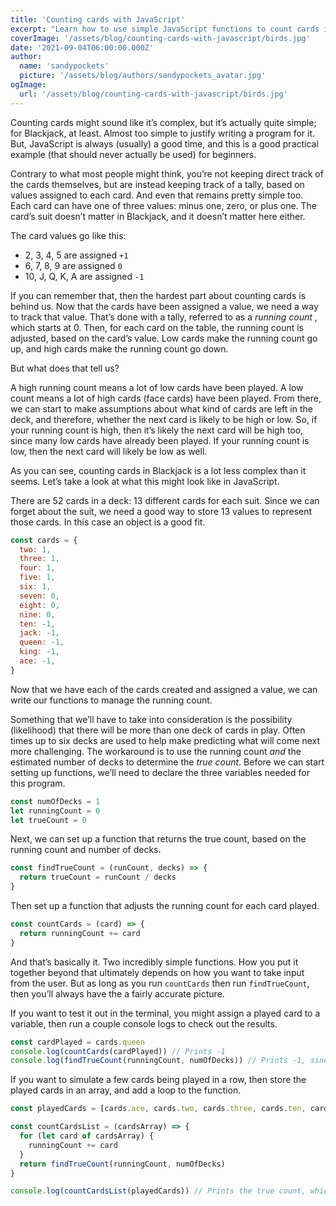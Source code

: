 ```yaml
---
title: 'Counting cards with JavaScript'
excerpt: "Learn how to use simple JavaScript functions to count cards in Blackjack."
coverImage: '/assets/blog/counting-cards-with-javascript/birds.jpg'
date: '2021-09-04T06:00:00.000Z'
author:
  name: 'sandypockets'
  picture: '/assets/blog/authors/sandypockets_avatar.jpg'
ogImage:
  url: '/assets/blog/counting-cards-with-javascript/birds.jpg'
---
```


Counting cards might sound like it’s complex, but it’s actually quite simple; for Blackjack, at least. Almost too simple to justify writing a program for it. But, JavaScript is always (usually) a good time, and this is a good practical example (that should never actually be used) for beginners.

Contrary to what most people might think, you’re not keeping direct track of the cards themselves, but are instead keeping track of a tally, based on values assigned to each card. And even that remains pretty simple too. Each card can have one of three values: minus one, zero, or plus one. The card’s suit doesn’t matter in Blackjack, and it doesn’t matter here either.

The card values go like this:

* 2, 3, 4, 5 are assigned  `+1`
* 6, 7, 8, 9 are assigned `0`
* 10, J, Q, K, A are assigned `-1`

If you can remember that, then the hardest part about counting cards is behind us. Now that the cards have been assigned a value, we need a way to track that value. That’s done with a tally, referred to as a _running count_ , which starts at 0. Then, for each card on the table, the running count is adjusted, based on the card’s value. Low cards make the running count go up, and high cards make the running count go down.

But what does that tell us?

A high running count means a lot of low cards have been played. A low count means a lot of high cards (face cards) have been played. From there, we can start to make assumptions about what kind of cards are left in the deck, and therefore, whether the next card is likely to be high or low. So, if your running count is high, then it’s likely the next card will be high too, since many low cards have already been played. If your running count is low, then the next card will likely be low as well.

As you can see, counting cards in Blackjack is a lot less complex than it seems. Let’s take a look at what this might look like in JavaScript.

There are 52 cards in a deck: 13 different cards for each suit. Since we can forget about the suit, we need a good way to store 13 values to represent those cards. In this case an object is a good fit.

```javascript
const cards = {
  two: 1,
  three: 1,
  four: 1,
  five: 1,
  six: 1,
  seven: 0,
  eight: 0,
  nine: 0,
  ten: -1,
  jack: -1,
  queen: -1,
  king: -1,
  ace: -1,
}
```

Now that we have each of the cards created and assigned a value, we can write our functions to manage the running count.

Something that we’ll have to take into consideration is the possibility (likelihood) that there will be more than one deck of cards in play. Often times up to six decks are used to help make predicting what will come next more challenging. The workaround is to use the running count _and_ the estimated number of decks to determine the _true count_. Before we can start setting up functions, we’ll need to declare the three variables needed for this program.

```javascript
const numOfDecks = 1
let runningCount = 0
let trueCount = 0
```

Next, we can set up a function that returns the true count, based on the running count and number of decks.

```javascript
const findTrueCount = (runCount, decks) => {
  return trueCount = runCount / decks
}
```

Then set up a function that adjusts the running count for each card played.

```javascript
const countCards = (card) => {
  return runningCount += card
}
```

And that’s basically it. Two incredibly simple functions. How you put it together beyond that ultimately depends on how you want to take input from the user. But as long as you run `countCards` then run `findTrueCount`, then you’ll always have the a fairly accurate picture.

If you want to test it out in the terminal, you might assign a played card to a variable, then run a couple console logs to check out the results.

```javascript
const cardPlayed = cards.queen
console.log(countCards(cardPlayed)) // Prints -1
console.log(findTrueCount(runningCount, numOfDecks)) // Prints -1, since only one deck is in use
```

If you want to simulate a few cards being played in a row, then store the played cards in an array, and add a loop to the function.

```javascript
const playedCards = [cards.ace, cards.two, cards.three, cards.ten, cards.seven, cards.nine, cards.queen]

const countCardsList = (cardsArray) => {
  for (let card of cardsArray) {
    runningCount += card
  }
  return findTrueCount(runningCount, numOfDecks)
}

console.log(countCardsList(playedCards)) // Prints the true count, which is -1
```
